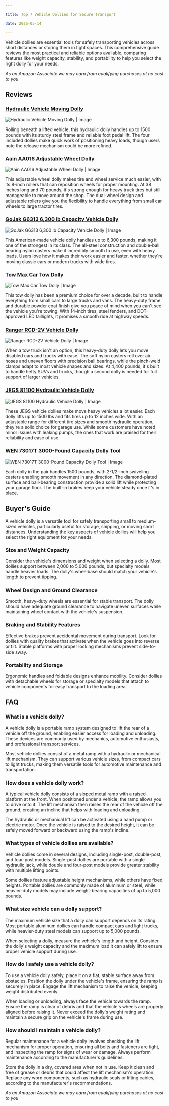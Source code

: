 ```yaml
---

title: Top 7 Vehicle Dollies for Secure Transport

date: 2025-05-14

---
```


Vehicle dollies are essential tools for safely transporting vehicles across short distances or storing them in tight spaces. This comprehensive guide reviews the most practical and reliable options available, comparing features like weight capacity, stability, and portability to help you select the right dolly for your needs. 

*As an Amazon Associate we may earn from qualifying purchases at no cost to you*


## Reviews


### [Hydraulic Vehicle Moving Dolly](https://serp.ly/@bar/amazon/Vehicle+Dolly?utm\_term=hydraulic-vehicle-moving-dolly)

![Hydraulic Vehicle Moving Dolly | Image](https://encrypted-tbn3.gstatic.com/shopping?q=tbn:ANd9GcSX6HE30-7kCOYnIGp614M7UNKFJbJjteyFHp1stDzvK1aXHbOS78mz2TCRmX2\_WqqjvUXxiB7PMyPM2IUshjuf5T8wXtxXwg&usqp=CAY)

Rolling beneath a lifted vehicle, this hydraulic dolly handles up to 1500 pounds with its sturdy steel frame and reliable foot pedal lift. The four included dollies make quick work of positioning heavy loads, though users note the release mechanism could be more refined. 


### [Aain AA016 Adjustable Wheel Dolly](https://serp.ly/@bar/amazon/Vehicle+Dolly?utm\_term=aain-aa016-adjustable-wheel-dolly)

![Aain AA016 Adjustable Wheel Dolly | Image](https://encrypted-tbn3.gstatic.com/shopping?q=tbn:ANd9GcSHLpMchgtS-8k5UwuZ0p3OQ8FBOKsTPeIP8e7RNNzBAg0bLLkP&usqp=CAY)

This adjustable wheel dolly makes tire and wheel service much easier, with its 8-inch rollers that can reposition wheels for proper mounting. At 38 inches long and 70 pounds, it's strong enough for heavy truck tires but still manageable to move around the shop. The dual-wheel design and adjustable rollers give you the flexibility to handle everything from small car wheels to large tractor tires. 


### [GoJak G6313 6,300 lb Capacity Vehicle Dolly](https://serp.ly/@bar/amazon/Vehicle+Dolly?utm\_term=gojak-g6313-6300-lb-capacity-vehicle-dolly)

![GoJak G6313 6,300 lb Capacity Vehicle Dolly | Image](https://encrypted-tbn2.gstatic.com/shopping?q=tbn:ANd9GcTK7y0Lz2t0omOOQWb78GiMS4AaQfsQDK6RGveRPSnwH\_OwNo3oJbJI6Hu-mVTB3a-Jsaw2U1r1Yrgj5ITgzfwAoCsoAtgs5g&usqp=CAY)

This American-made vehicle dolly handles up to 6,300 pounds, making it one of the strongest in its class. The all-steel construction and double-ball bearing nylon casters make it incredibly smooth to use, even with heavy loads. Users love how it makes their work easier and faster, whether they're moving classic cars or modern trucks with wide tires. 


### [Tow Max Car Tow Dolly](https://serp.ly/@bar/amazon/Vehicle+Dolly?utm\_term=tow-max-car-tow-dolly)

![Tow Max Car Tow Dolly | Image](https://encrypted-tbn1.gstatic.com/shopping?q=tbn:ANd9GcTOJ8dhnYKWpr47AQPr12BaVUT7xsn-GlpRHMuCV-VlidEGIT1Ge-O6WuN6QOOK7Aiug2nJceh8SfGWlmMHl2lnNG95u-Ng&usqp=CAY)

This tow dolly has been a premium choice for over a decade, built to handle everything from small cars to large trucks and vans. The heavy-duty frame and durable powder coat finish give you peace of mind when you can't see the vehicle you're towing. With 14-inch tires, steel fenders, and DOT-approved LED taillights, it promises a smooth ride at highway speeds. 


### [Ranger RCD-2V Vehicle Dolly](https://serp.ly/@bar/amazon/Vehicle+Dolly?utm\_term=ranger-rcd-2v-vehicle-dolly)

![Ranger RCD-2V Vehicle Dolly | Image](https://encrypted-tbn0.gstatic.com/shopping?q=tbn:ANd9GcSZYA4MU0NrG9AIL3YBmGDmfmz5Ciz3FJrluUVYvFeR0VRiypzZoR4rnHI64ImIsCPffncO7mvy1yQKOxcY8X3D4qkWfipL&usqp=CAY)

When a tow truck isn't an option, this heavy-duty dolly lets you move disabled cars and trucks with ease. The soft nylon casters roll over air hoses and uneven floors with precision ball bearings, while the pinch-weld clamps adapt to most vehicle shapes and sizes. At 4,400 pounds, it's built to handle hefty SUVs and trucks, though a second dolly is needed for full support of larger vehicles. 


### [JEGS 81100 Hydraulic Vehicle Dolly](https://serp.ly/@bar/amazon/Vehicle+Dolly?utm\_term=jegs-81100-hydraulic-vehicle-dolly)

![JEGS 81100 Hydraulic Vehicle Dolly | Image](https://encrypted-tbn0.gstatic.com/shopping?q=tbn:ANd9GcRpgmrH6sNP0RSDmthlZEHS6HreHbXMXTNYSmQxQRACF9MHSP8e0vmhIUUSZa\_ZQpz0sbtRWIitzNltsqw8ZmEN0AClTOdC4g&usqp=CAY)

These JEGS vehicle dollies make move heavy vehicles a lot easier. Each dolly lifts up to 1500 lbs and fits tires up to 12 inches wide. With an adjustable range for different tire sizes and smooth hydraulic operation, they're a solid choice for garage use. While some customers have noted minor issues with leaking pumps, the ones that work are praised for their reliability and ease of use. 


### [WEN 73017T 3000-Pound Capacity Dolly Tool](https://serp.ly/@bar/amazon/Vehicle+Dolly?utm\_term=wen-73017t-3000-pound-capacity-dolly-tool)

![WEN 73017T 3000-Pound Capacity Dolly Tool | Image](https://encrypted-tbn3.gstatic.com/shopping?q=tbn:ANd9GcR6UTYDp2e4h1dh-evyeZGFOIW66zMKGgwnj9CeeHBC9Aj1yrzjtO0H6yd-QkJ8mHCLVbT5ZX7Gm33ldyDM2pJHtIuRl-i0Yg&usqp=CAY)

Each dolly in the pair handles 1500 pounds, with 2-1/2-inch swiveling casters enabling smooth movement in any direction. The diamond-plated surface and ball-bearing construction provide a solid lift while protecting your garage floor. The built-in brakes keep your vehicle steady once it's in place. 


## Buyer's Guide

A vehicle dolly is a versatile tool for safely transporting small to medium-sized vehicles, particularly useful for storage, shipping, or moving short distances. Understanding the key aspects of vehicle dollies will help you select the right equipment for your needs. 


### Size and Weight Capacity

Consider the vehicle's dimensions and weight when selecting a dolly. Most dollies support between 2,000 to 5,000 pounds, but specialty models handle heavier loads. The dolly's wheelbase should match your vehicle's length to prevent tipping. 


### Wheel Design and Ground Clearance

Smooth, heavy-duty wheels are essential for stable transport. The dolly should have adequate ground clearance to navigate uneven surfaces while maintaining wheel contact with the vehicle's suspension. 


### Braking and Stability Features

Effective brakes prevent accidental movement during transport. Look for dollies with quality brakes that activate when the vehicle goes into reverse or tilt. Stable platforms with proper locking mechanisms prevent side-to-side sway. 


### Portability and Storage

Ergonomic handles and foldable designs enhance mobility. Consider dollies with detachable wheels for storage or specialty models that attach to vehicle components for easy transport to the loading area. 


## FAQ


### What is a vehicle dolly?

A vehicle dolly is a portable ramp system designed to lift the rear of a vehicle off the ground, enabling easier access for loading and unloading. These devices are commonly used by mechanics, automotive enthusiasts, and professional transport services. 

Most vehicle dollies consist of a metal ramp with a hydraulic or mechanical lift mechanism. They can support various vehicle sizes, from compact cars to light trucks, making them versatile tools for automotive maintenance and transportation. 


### How does a vehicle dolly work?

A typical vehicle dolly consists of a sloped metal ramp with a raised platform at the front. When positioned under a vehicle, the ramp allows you to drive onto it. The lift mechanism then raises the rear of the vehicle off the ground, creating an incline that helps with loading and unloading. 

The hydraulic or mechanical lift can be activated using a hand pump or electric motor. Once the vehicle is raised to the desired height, it can be safely moved forward or backward using the ramp's incline. 


### What types of vehicle dollies are available?

Vehicle dollies come in several designs, including single-post, double-post, and four-post models. Single-post dollies are portable with a single hydraulic jack, while double and four-post models provide greater stability with multiple lifting points. 

Some dollies feature adjustable height mechanisms, while others have fixed heights. Portable dollies are commonly made of aluminum or steel, while heavier-duty models may include weight-bearing capacities of up to 5,000 pounds. 


### What size vehicle can a dolly support?

The maximum vehicle size that a dolly can support depends on its rating. Most portable aluminum dollies can handle compact cars and light trucks, while heavier-duty steel models can support up to 5,000 pounds. 

When selecting a dolly, measure the vehicle's length and height. Consider the dolly's weight capacity and the maximum load it can safely lift to ensure proper vehicle support during use. 


### How do I safely use a vehicle dolly?

To use a vehicle dolly safely, place it on a flat, stable surface away from obstacles. Position the dolly under the vehicle's frame, ensuring the ramp is securely in place. Engage the lift mechanism to raise the vehicle, keeping weight distributed evenly. 

When loading or unloading, always face the vehicle towards the ramp. Ensure the ramp is clear of debris and that the vehicle's wheels are properly aligned before raising it. Never exceed the dolly's weight rating and maintain a secure grip on the vehicle's frame during use. 


### How should I maintain a vehicle dolly?

Regular maintenance for a vehicle dolly involves checking the lift mechanism for proper operation, ensuring all bolts and fasteners are tight, and inspecting the ramp for signs of wear or damage. Always perform maintenance according to the manufacturer's guidelines. 

Store the dolly in a dry, covered area when not in use. Keep it clean and free of grease or debris that could affect the lift mechanism's operation. Replace any worn components, such as hydraulic seals or lifting cables, according to the manufacturer's recommendations. 

*As an Amazon Associate we may earn from qualifying purchases at no cost to you*